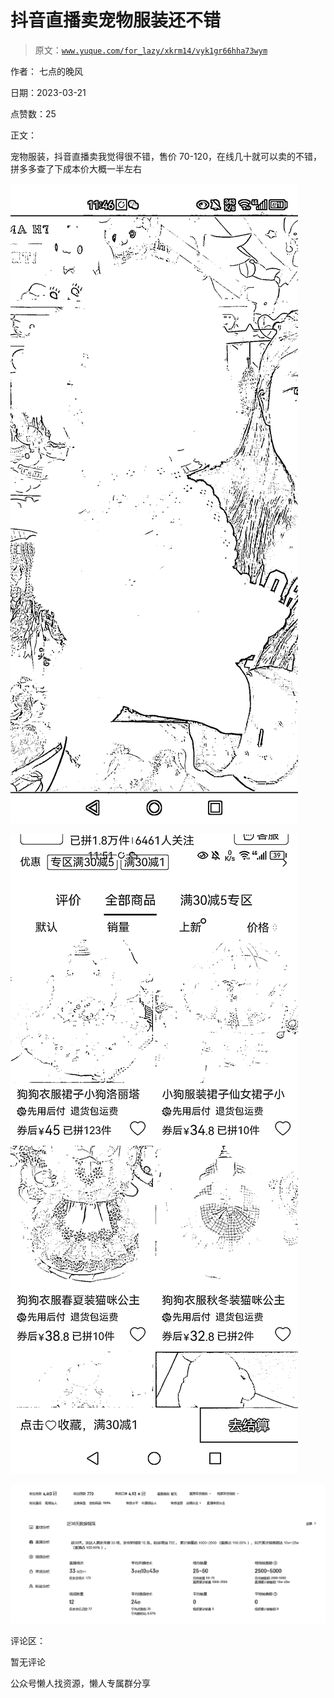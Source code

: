 # 抖音直播卖宠物服装还不错

> 原文：[`www.yuque.com/for_lazy/xkrm14/vyk1gr66hha73wym`](https://www.yuque.com/for_lazy/xkrm14/vyk1gr66hha73wym)



作者： 七点的晚风



日期：2023-03-21



点赞数：25



正文：



宠物服装，抖音直播卖我觉得很不错，售价 70-120，在线几十就可以卖的不错，拼多多查了下成本价大概一半左右



![](img/f5c7bd4c9ff0e68ccef7bf5715eae38b.png)  

![](img/07bab44bd89b2bb4544c86524a947f54.png)  

![](img/48ca842a33b39567a43102063fe69791.png)  

评论区：



暂无评论



公众号懒人找资源，懒人专属群分享

</ne-p></ne-p></ne-p>